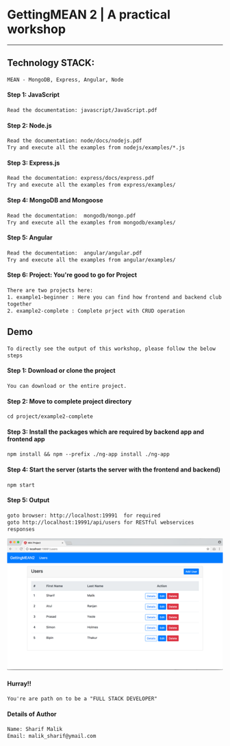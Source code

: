 # GettingMEAN 2 | A practical workshop 
-------------------------------------------------------------
## Technology STACK:
    MEAN - MongoDB, Express, Angular, Node

#### Step 1: JavaScript
    Read the documentation: javascript/JavaScript.pdf
    
#### Step 2: Node.js
    Read the documentation: node/docs/nodejs.pdf
    Try and execute all the examples from nodejs/examples/*.js
    
#### Step 3: Express.js
    Read the documentation: express/docs/express.pdf
    Try and execute all the examples from express/examples/

#### Step 4: MongoDB and Mongoose
    Read the documentation:  mongodb/mongo.pdf
    Try and execute all the examples from mongodb/examples/

#### Step 5: Angular
    Read the documentation:  angular/angular.pdf
    Try and execute all the examples from angular/examples/

#### Step 6: Project: You're good to go for Project   
    There are two projects here:
    1. example1-beginner : Here you can find how frontend and backend club together
    2. example2-complete : Complete prject with CRUD operation 

## Demo
    To directly see the output of this workshop, please follow the below steps

#### Step 1: Download or clone the project 
    You can download or the entire project.

#### Step 2: Move to complete project directory
    cd project/example2-complete

#### Step 3: Install the packages which are required by backend app and frontend app
    npm install && npm --prefix ./ng-app install ./ng-app

#### Step 4: Start the server (starts the server with the frontend and backend)
    npm start

#### Step 5: Output
    goto browser: http://localhost:19991  for required
    goto http://localhost:19991/api/users for RESTful webservices responses    

![Alt text](./project/example2-complete/screenshots/screenshot1.png?raw=true "Optional Title")    

#### Hurray!! 
    You're are path on to be a "FULL STACK DEVELOPER"
    
#### Details of Author
    Name: Sharif Malik
    Email: malik_sharif@ymail.com
